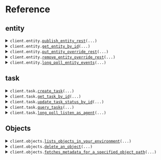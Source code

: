 # Reference
## entity
<details><summary><code>client.entity.<a href="src/anduril/entity/client.py">publish_entity_rest</a>(...)</code></summary>
<dl>
<dd>

#### 📝 Description

<dl>
<dd>

<dl>
<dd>

Publish an entity for ingest into the Entities API. Entities created with this method are "owned" by the originator: other sources, 
such as the UI, may not edit or delete these entities. The server validates entities at API call time and 
returns an error if the entity is invalid.

An entity ID must be provided when calling this endpoint. If the entity referenced by the entity ID does not exist
then it will be created. Otherwise the entity will be updated. An entity will only be updated if its
provenance.sourceUpdateTime is greater than the provenance.sourceUpdateTime of the existing entity.
</dd>
</dl>
</dd>
</dl>

#### 🔌 Usage

<dl>
<dd>

<dl>
<dd>

```python
from anduril import lattice

client = lattice(
    token="YOUR_TOKEN",
)
client.entity.publish_entity_rest()

```
</dd>
</dl>
</dd>
</dl>

#### ⚙️ Parameters

<dl>
<dd>

<dl>
<dd>

**entity_id:** `typing.Optional[str]` 

A Globally Unique Identifier (GUID) for your entity. If this field is empty, the Entity Manager API
 automatically generates an ID when it creates the entity.
    
</dd>
</dl>

<dl>
<dd>

**description:** `typing.Optional[str]` 

A human-readable entity description that's helpful for debugging purposes and human
 traceability. If this field is empty, the Entity Manager API generates one for you.
    
</dd>
</dl>

<dl>
<dd>

**is_live:** `typing.Optional[bool]` 

Indicates the entity is active and should have a lifecycle state of CREATE or UPDATE.
 Set this field to true when publishing an entity.
    
</dd>
</dl>

<dl>
<dd>

**created_time:** `typing.Optional[dt.datetime]` 

The time when the entity was first known to the entity producer. If this field is empty, the Entity Manager API uses the
 current timestamp of when the entity is first received.
 For example, when a drone is first powered on, it might report its startup time as the created time.
 The timestamp doesn't change for the lifetime of an entity.
    
</dd>
</dl>

<dl>
<dd>

**expiry_time:** `typing.Optional[dt.datetime]` 

Future time that expires an entity and updates the is_live flag.
 For entities that are constantly updating, the expiry time also updates.
 In some cases, this may differ from is_live.
 Example: Entities with tasks exported to an external system must remain
 active even after they expire.
 This field is required when publishing a prepopulated entity.
 The expiry time must be in the future, but less than 30 days from the current time.
    
</dd>
</dl>

<dl>
<dd>

**status:** `typing.Optional[Status]` — Human-readable descriptions of what the entity is currently doing.
    
</dd>
</dl>

<dl>
<dd>

**location:** `typing.Optional[Location]` — Geospatial data related to the entity, including its position, kinematics, and orientation.
    
</dd>
</dl>

<dl>
<dd>

**location_uncertainty:** `typing.Optional[LocationUncertainty]` — Indicates uncertainty of the entity's position and kinematics.
    
</dd>
</dl>

<dl>
<dd>

**geo_shape:** `typing.Optional[GeoShape]` — Geospatial representation of the entity, including entities that cover an area rather than a fixed point.
    
</dd>
</dl>

<dl>
<dd>

**geo_details:** `typing.Optional[GeoDetails]` — Additional details on what the geospatial area or point represents, along with visual display details.
    
</dd>
</dl>

<dl>
<dd>

**aliases:** `typing.Optional[Aliases]` — Entity name displayed in the Lattice UI side panel. Also includes identifiers that other systems can use to reference the same entity.
    
</dd>
</dl>

<dl>
<dd>

**tracked:** `typing.Optional[Tracked]` — If this entity is tracked by another entity, this component contains data related to how it's being tracked.
    
</dd>
</dl>

<dl>
<dd>

**correlation:** `typing.Optional[Correlation]` — If this entity has been correlated or decorrelated to another one, this component contains information on the correlation or decorrelation.
    
</dd>
</dl>

<dl>
<dd>

**mil_view:** `typing.Optional[MilView]` — View of the entity.
    
</dd>
</dl>

<dl>
<dd>

**ontology:** `typing.Optional[Ontology]` — Ontology defines an entity's categorization in Lattice, and improves data retrieval and integration. Builds a standardized representation of the entity.
    
</dd>
</dl>

<dl>
<dd>

**sensors:** `typing.Optional[Sensors]` — Details an entity's available sensors.
    
</dd>
</dl>

<dl>
<dd>

**payloads:** `typing.Optional[Payloads]` — Details an entity's available payloads.
    
</dd>
</dl>

<dl>
<dd>

**power_state:** `typing.Optional[PowerState]` — Details the entity's power source.
    
</dd>
</dl>

<dl>
<dd>

**provenance:** `typing.Optional[Provenance]` — The primary data source provenance for this entity.
    
</dd>
</dl>

<dl>
<dd>

**overrides:** `typing.Optional[Overrides]` — Provenance of override data.
    
</dd>
</dl>

<dl>
<dd>

**indicators:** `typing.Optional[Indicators]` 

Describes an entity's specific characteristics and the operations that can be performed on the entity.
 For example, "simulated" informs the operator that the entity is from a simulation, and "deletable"
 informs the operator (and system) that the delete operation is valid against the entity.
    
</dd>
</dl>

<dl>
<dd>

**target_priority:** `typing.Optional[TargetPriority]` — The prioritization associated with an entity, such as if it's a threat or a high-value target.
    
</dd>
</dl>

<dl>
<dd>

**signal:** `typing.Optional[Signal]` — Describes an entity's signal characteristics, primarily used when an entity is a signal of interest.
    
</dd>
</dl>

<dl>
<dd>

**transponder_codes:** `typing.Optional[TransponderCodes]` — A message describing any transponder codes associated with Mode 1, 2, 3, 4, 5, S interrogations. These are related to ADS-B modes.
    
</dd>
</dl>

<dl>
<dd>

**data_classification:** `typing.Optional[Classification]` 

Describes an entity's security classification levels at an overall classification level and on a per
 field level.
    
</dd>
</dl>

<dl>
<dd>

**task_catalog:** `typing.Optional[TaskCatalog]` — A catalog of tasks that can be performed by an entity.
    
</dd>
</dl>

<dl>
<dd>

**media:** `typing.Optional[Media]` — Media associated with an entity, such as videos, images, or thumbnails.
    
</dd>
</dl>

<dl>
<dd>

**relationships:** `typing.Optional[Relationships]` — The relationships between this entity and other entities in the common operational picture (COP).
    
</dd>
</dl>

<dl>
<dd>

**visual_details:** `typing.Optional[VisualDetails]` — Visual details associated with the display of an entity in the client.
    
</dd>
</dl>

<dl>
<dd>

**dimensions:** `typing.Optional[Dimensions]` — Physical dimensions of the entity.
    
</dd>
</dl>

<dl>
<dd>

**route_details:** `typing.Optional[RouteDetails]` — Additional information about an entity's route.
    
</dd>
</dl>

<dl>
<dd>

**schedules:** `typing.Optional[Schedules]` — Schedules associated with this entity.
    
</dd>
</dl>

<dl>
<dd>

**health:** `typing.Optional[Health]` — Health metrics or connection status reported by the entity.
    
</dd>
</dl>

<dl>
<dd>

**group_details:** `typing.Optional[GroupDetails]` — Details for the group associated with this entity.
    
</dd>
</dl>

<dl>
<dd>

**supplies:** `typing.Optional[Supplies]` — Contains relevant supply information for the entity, such as fuel.
    
</dd>
</dl>

<dl>
<dd>

**orbit:** `typing.Optional[Orbit]` — Orbit information for space objects.
    
</dd>
</dl>

<dl>
<dd>

**request_options:** `typing.Optional[RequestOptions]` — Request-specific configuration.
    
</dd>
</dl>
</dd>
</dl>


</dd>
</dl>
</details>

<details><summary><code>client.entity.<a href="src/anduril/entity/client.py">get_entity_by_id</a>(...)</code></summary>
<dl>
<dd>

#### 🔌 Usage

<dl>
<dd>

<dl>
<dd>

```python
from anduril import lattice

client = lattice(
    token="YOUR_TOKEN",
)
client.entity.get_entity_by_id(
    entity_id="entityId",
)

```
</dd>
</dl>
</dd>
</dl>

#### ⚙️ Parameters

<dl>
<dd>

<dl>
<dd>

**entity_id:** `str` — ID of the entity to return
    
</dd>
</dl>

<dl>
<dd>

**request_options:** `typing.Optional[RequestOptions]` — Request-specific configuration.
    
</dd>
</dl>
</dd>
</dl>


</dd>
</dl>
</details>

<details><summary><code>client.entity.<a href="src/anduril/entity/client.py">put_entity_override_rest</a>(...)</code></summary>
<dl>
<dd>

#### 📝 Description

<dl>
<dd>

<dl>
<dd>

Only fields marked with overridable can be overridden. Please refer to our documentation to see the comprehensive
list of fields that can be overridden. The entity in the request body should only have a value set on the field 
specified in the field path parameter. Field paths are rooted in the base entity object and must be represented 
using lower_snake_case. Do not include "entity" in the field path.

Note that overrides are applied in an eventually consistent manner. If multiple overrides are created 
concurrently for the same field path, the last writer wins.
</dd>
</dl>
</dd>
</dl>

#### 🔌 Usage

<dl>
<dd>

<dl>
<dd>

```python
from anduril import lattice

client = lattice(
    token="YOUR_TOKEN",
)
client.entity.put_entity_override_rest(
    entity_id="entityId",
    field_path="mil_view.disposition",
)

```
</dd>
</dl>
</dd>
</dl>

#### ⚙️ Parameters

<dl>
<dd>

<dl>
<dd>

**entity_id:** `str` — ID of the entity to override
    
</dd>
</dl>

<dl>
<dd>

**field_path:** `str` — fieldPath to override
    
</dd>
</dl>

<dl>
<dd>

**entity:** `typing.Optional[Entity]` 

The entity containing the overridden fields. The service will extract the overridable fields from 
the object and ignore all other fields.
    
</dd>
</dl>

<dl>
<dd>

**provenance:** `typing.Optional[Provenance]` — Additional information about the source of the override.
    
</dd>
</dl>

<dl>
<dd>

**request_options:** `typing.Optional[RequestOptions]` — Request-specific configuration.
    
</dd>
</dl>
</dd>
</dl>


</dd>
</dl>
</details>

<details><summary><code>client.entity.<a href="src/anduril/entity/client.py">remove_entity_override_rest</a>(...)</code></summary>
<dl>
<dd>

#### 📝 Description

<dl>
<dd>

<dl>
<dd>

This operation clears the override value from the specified field path on the entity.
</dd>
</dl>
</dd>
</dl>

#### 🔌 Usage

<dl>
<dd>

<dl>
<dd>

```python
from anduril import lattice

client = lattice(
    token="YOUR_TOKEN",
)
client.entity.remove_entity_override_rest(
    entity_id="entityId",
    field_path="mil_view.disposition",
)

```
</dd>
</dl>
</dd>
</dl>

#### ⚙️ Parameters

<dl>
<dd>

<dl>
<dd>

**entity_id:** `str` — ID of the entity to undo an override from
    
</dd>
</dl>

<dl>
<dd>

**field_path:** `str` — fieldPath to clear overrides from
    
</dd>
</dl>

<dl>
<dd>

**request_options:** `typing.Optional[RequestOptions]` — Request-specific configuration.
    
</dd>
</dl>
</dd>
</dl>


</dd>
</dl>
</details>

<details><summary><code>client.entity.<a href="src/anduril/entity/client.py">long_poll_entity_events</a>(...)</code></summary>
<dl>
<dd>

#### 📝 Description

<dl>
<dd>

<dl>
<dd>

This is a long polling API that will first return all preexisting data and then return all new data as
it becomes available. If you want to start a new polling session then open a request with an empty
'sessionToken' in the request body. The server will return a new session token in the response.
If you want to retrieve the next batch of results from an existing polling session then send the session
token you received from the server in the request body. If no new data is available then the server will
hold the connection open for up to 5 minutes. After the 5 minute timeout period, the server will close the 
connection with no results and you may resume polling with the same session token. If your session falls behind 
more than 3x the total number of entities in the environment, the server will terminate your session. 
In this case you must start a new session by sending a request with an empty session token.
</dd>
</dl>
</dd>
</dl>

#### 🔌 Usage

<dl>
<dd>

<dl>
<dd>

```python
from anduril import lattice

client = lattice(
    token="YOUR_TOKEN",
)
client.entity.long_poll_entity_events(
    session_token="sessionToken",
)

```
</dd>
</dl>
</dd>
</dl>

#### ⚙️ Parameters

<dl>
<dd>

<dl>
<dd>

**session_token:** `str` — Long-poll session identifier. Leave empty to start a new polling session.
    
</dd>
</dl>

<dl>
<dd>

**batch_size:** `typing.Optional[int]` — Maximum size of response batch. Defaults to 100. Must be between 1 and 2000 (inclusive).
    
</dd>
</dl>

<dl>
<dd>

**request_options:** `typing.Optional[RequestOptions]` — Request-specific configuration.
    
</dd>
</dl>
</dd>
</dl>


</dd>
</dl>
</details>

## task
<details><summary><code>client.task.<a href="src/anduril/task/client.py">create_task</a>(...)</code></summary>
<dl>
<dd>

#### 📝 Description

<dl>
<dd>

<dl>
<dd>

Submit a request to create a task and schedule it for delivery. Tasks, once delivered, will 
be asynchronously updated by their destined agent. 
</dd>
</dl>
</dd>
</dl>

#### 🔌 Usage

<dl>
<dd>

<dl>
<dd>

```python
from anduril import lattice

client = lattice(
    token="YOUR_TOKEN",
)
client.task.create_task()

```
</dd>
</dl>
</dd>
</dl>

#### ⚙️ Parameters

<dl>
<dd>

<dl>
<dd>

**task_id:** `typing.Optional[str]` 

If non-empty, will set the requested Task ID, otherwise will generate a new random
GUID. Will reject if supplied Task ID does not match [A-Za-z0-9_-.]{5,36}.
    
</dd>
</dl>

<dl>
<dd>

**display_name:** `typing.Optional[str]` — Human readable display name for this Task, should be short (<100 chars).
    
</dd>
</dl>

<dl>
<dd>

**description:** `typing.Optional[str]` — Longer, free form human readable description of this Task.
    
</dd>
</dl>

<dl>
<dd>

**specification:** `typing.Optional[GoogleProtobufAny]` — Full set of task parameters.
    
</dd>
</dl>

<dl>
<dd>

**author:** `typing.Optional[Principal]` 
    
</dd>
</dl>

<dl>
<dd>

**relations:** `typing.Optional[Relations]` 

Any relationships associated with this Task, such as a parent Task or an assignee
this Task is designated to for execution.
    
</dd>
</dl>

<dl>
<dd>

**is_executed_elsewhere:** `typing.Optional[bool]` 

If set, then the service will not trigger execution of this task on an agent. Useful
for when ingesting tasks from an external system that is triggering execution of tasks
on agents.
    
</dd>
</dl>

<dl>
<dd>

**initial_entities:** `typing.Optional[typing.Sequence[TaskEntity]]` 

Indicates an initial set of entities that can be used to execute an entity aware
task. For example, an entity Objective, an entity Keep In Zone, etc.
    
</dd>
</dl>

<dl>
<dd>

**request_options:** `typing.Optional[RequestOptions]` — Request-specific configuration.
    
</dd>
</dl>
</dd>
</dl>


</dd>
</dl>
</details>

<details><summary><code>client.task.<a href="src/anduril/task/client.py">get_task_by_id</a>(...)</code></summary>
<dl>
<dd>

#### 🔌 Usage

<dl>
<dd>

<dl>
<dd>

```python
from anduril import lattice

client = lattice(
    token="YOUR_TOKEN",
)
client.task.get_task_by_id(
    task_id="taskId",
)

```
</dd>
</dl>
</dd>
</dl>

#### ⚙️ Parameters

<dl>
<dd>

<dl>
<dd>

**task_id:** `str` — ID of task to return
    
</dd>
</dl>

<dl>
<dd>

**request_options:** `typing.Optional[RequestOptions]` — Request-specific configuration.
    
</dd>
</dl>
</dd>
</dl>


</dd>
</dl>
</details>

<details><summary><code>client.task.<a href="src/anduril/task/client.py">update_task_status_by_id</a>(...)</code></summary>
<dl>
<dd>

#### 🔌 Usage

<dl>
<dd>

<dl>
<dd>

```python
from anduril import lattice

client = lattice(
    token="YOUR_TOKEN",
)
client.task.update_task_status_by_id(
    task_id="taskId",
)

```
</dd>
</dl>
</dd>
</dl>

#### ⚙️ Parameters

<dl>
<dd>

<dl>
<dd>

**task_id:** `str` — ID of task to update status of
    
</dd>
</dl>

<dl>
<dd>

**status_version:** `typing.Optional[int]` 

The status version of the task to update. This version number increments to indicate the task's 
current stage in its status lifecycle. Specifically, whenever a task's status updates, the status 
version increments by one. Any status updates received with a lower status version number than what 
is known are considered stale and ignored.
    
</dd>
</dl>

<dl>
<dd>

**new_status:** `typing.Optional[TaskStatus]` — The new status of the task.
    
</dd>
</dl>

<dl>
<dd>

**author:** `typing.Optional[Principal]` 
    
</dd>
</dl>

<dl>
<dd>

**request_options:** `typing.Optional[RequestOptions]` — Request-specific configuration.
    
</dd>
</dl>
</dd>
</dl>


</dd>
</dl>
</details>

<details><summary><code>client.task.<a href="src/anduril/task/client.py">query_tasks</a>(...)</code></summary>
<dl>
<dd>

#### 🔌 Usage

<dl>
<dd>

<dl>
<dd>

```python
from anduril import lattice

client = lattice(
    token="YOUR_TOKEN",
)
client.task.query_tasks()

```
</dd>
</dl>
</dd>
</dl>

#### ⚙️ Parameters

<dl>
<dd>

<dl>
<dd>

**page_token:** `typing.Optional[str]` — If set, returns results starting from the given pageToken.
    
</dd>
</dl>

<dl>
<dd>

**parent_task_id:** `typing.Optional[str]` 

If present matches Tasks with this parent Task ID.
Note: this is mutually exclusive with all other query parameters, i.e., either provide parent Task ID, or
any of the remaining parameters, but not both.
    
</dd>
</dl>

<dl>
<dd>

**status_filter:** `typing.Optional[TaskQueryStatusFilter]` 
    
</dd>
</dl>

<dl>
<dd>

**update_time_range:** `typing.Optional[TaskQueryUpdateTimeRange]` — If provided, only provides Tasks updated within the time range.
    
</dd>
</dl>

<dl>
<dd>

**request_options:** `typing.Optional[RequestOptions]` — Request-specific configuration.
    
</dd>
</dl>
</dd>
</dl>


</dd>
</dl>
</details>

<details><summary><code>client.task.<a href="src/anduril/task/client.py">long_poll_listen_as_agent</a>(...)</code></summary>
<dl>
<dd>

#### 📝 Description

<dl>
<dd>

<dl>
<dd>

This is a long polling API that will block until a new task is ready for delivery. If no new task is 
available then the server will hold on to your request for up to 5 minutes, after that 5 minute timeout 
period you will be expected to reinitiate a new request.
</dd>
</dl>
</dd>
</dl>

#### 🔌 Usage

<dl>
<dd>

<dl>
<dd>

```python
from anduril import lattice

client = lattice(
    token="YOUR_TOKEN",
)
client.task.long_poll_listen_as_agent()

```
</dd>
</dl>
</dd>
</dl>

#### ⚙️ Parameters

<dl>
<dd>

<dl>
<dd>

**agent_selector:** `typing.Optional[EntityIdsSelector]` — Selector criteria to determine which Agent Tasks the agent receives
    
</dd>
</dl>

<dl>
<dd>

**request_options:** `typing.Optional[RequestOptions]` — Request-specific configuration.
    
</dd>
</dl>
</dd>
</dl>


</dd>
</dl>
</details>

## Objects
<details><summary><code>client.objects.<a href="src/anduril/objects/client.py">lists_objects_in_your_environment</a>(...)</code></summary>
<dl>
<dd>

#### 📝 Description

<dl>
<dd>

<dl>
<dd>

Lists objects stored across your environment. You can define a prefix to list a subset of your objects. If you do not set a prefix, Lattice returns all available objects.
</dd>
</dl>
</dd>
</dl>

#### 🔌 Usage

<dl>
<dd>

<dl>
<dd>

```python
from anduril import lattice

client = lattice(
    token="YOUR_TOKEN",
)
response = client.objects.lists_objects_in_your_environment()
for item in response:
    yield item
# alternatively, you can paginate page-by-page
for page in response.iter_pages():
    yield page

```
</dd>
</dl>
</dd>
</dl>

#### ⚙️ Parameters

<dl>
<dd>

<dl>
<dd>

**prefix:** `typing.Optional[str]` — Filters the objects based on the specified prefix path. If no path is specified, all objects are returned.
    
</dd>
</dl>

<dl>
<dd>

**since_timestamp:** `typing.Optional[dt.datetime]` — Sets the age for the oldest objects to query across the environment.
    
</dd>
</dl>

<dl>
<dd>

**page_token:** `typing.Optional[str]` — Base64 and URL-encoded cursor returned by the service to continue paging.
    
</dd>
</dl>

<dl>
<dd>

**request_options:** `typing.Optional[RequestOptions]` — Request-specific configuration.
    
</dd>
</dl>
</dd>
</dl>


</dd>
</dl>
</details>

<details><summary><code>client.objects.<a href="src/anduril/objects/client.py">delete_an_object</a>(...)</code></summary>
<dl>
<dd>

#### 📝 Description

<dl>
<dd>

<dl>
<dd>

Deletes an object on this node.
</dd>
</dl>
</dd>
</dl>

#### 🔌 Usage

<dl>
<dd>

<dl>
<dd>

```python
from anduril import lattice

client = lattice(
    token="YOUR_TOKEN",
)
client.objects.delete_an_object(
    object_path="objectPath",
)

```
</dd>
</dl>
</dd>
</dl>

#### ⚙️ Parameters

<dl>
<dd>

<dl>
<dd>

**object_path:** `str` — The path of the object to fetch. The specified path must match the following regular expression pattern - `^[a-zA-Z0-9/_\-.]*$`.
    
</dd>
</dl>

<dl>
<dd>

**request_options:** `typing.Optional[RequestOptions]` — Request-specific configuration.
    
</dd>
</dl>
</dd>
</dl>


</dd>
</dl>
</details>

<details><summary><code>client.objects.<a href="src/anduril/objects/client.py">fetches_metadata_for_a_specified_object_path</a>(...)</code></summary>
<dl>
<dd>

#### 📝 Description

<dl>
<dd>

<dl>
<dd>

Returns metadata for a specified object path. Use this to fetch metadata such as object size (size_bytes), its expiry time (expiry_time), or its latest update timestamp (last_updated_at).
</dd>
</dl>
</dd>
</dl>

#### 🔌 Usage

<dl>
<dd>

<dl>
<dd>

```python
from anduril import lattice

client = lattice(
    token="YOUR_TOKEN",
)
client.objects.fetches_metadata_for_a_specified_object_path(
    object_path="objectPath",
)

```
</dd>
</dl>
</dd>
</dl>

#### ⚙️ Parameters

<dl>
<dd>

<dl>
<dd>

**object_path:** `str` — The path of the object to fetch. The specified path must match the following regular expression pattern - `^[a-zA-Z0-9/_\-.]*$`.
    
</dd>
</dl>

<dl>
<dd>

**request_options:** `typing.Optional[RequestOptions]` — Request-specific configuration.
    
</dd>
</dl>
</dd>
</dl>


</dd>
</dl>
</details>

